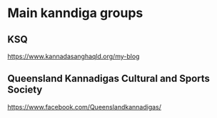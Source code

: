 # Main kanndiga groups 

## KSQ
https://www.kannadasanghaqld.org/my-blog

## Queensland Kannadigas Cultural and Sports Society
https://www.facebook.com/Queenslandkannadigas/

##

##
